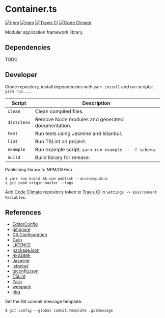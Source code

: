 # Container.ts

[![npm](https://img.shields.io/npm/v/container.ts.svg?style=flat-square)](https://www.npmjs.com/package/container.ts)
[![npm](https://img.shields.io/npm/l/container.ts.svg?style=flat-square)](https://github.com/mojzunet/container.ts/blob/master/LICENCE)
[![Travis CI](https://img.shields.io/travis/mojzunet/container.ts.svg?style=flat-square)](https://travis-ci.org/mojzunet/container.ts)
[![Code Climate](https://img.shields.io/codeclimate/coverage/github/mojzunet/container.ts.svg?style=flat-square)](https://codeclimate.com/github/mojzunet/container.ts)

Modular application framework library.

## Dependencies

TODO

## Developer

Clone repository, install dependencies with `yarn install` and run scripts: `yarn run ...`

| Script      | Description                                           |
| ----------- | ----------------------------------------------------- |
| `clean`     | Clean compiled files.                                 |
| `distclean` | Remove Node modules and generated documentation.      |
| `test`      | Run tests using Jasmine and Istanbul.                 |
| `lint`      | Run TSLint on project.                                |
| `example`   | Run example script, `yarn run example -- -f schema`.  |
| `build`     | Build library for release.                            |

Publishing library to NPM/GitHub.

```Shell
$ yarn run build && npm publish --access=public
$ git push origin master --tags
```

Add [Code Climate](https://codeclimate.com/) repository token to [Travis CI](https://travis-ci.org/) in `Settings -> Environment Variables`.

## References

-   [EditorConfig](http://editorconfig.org)
-   [gitignore](https://git-scm.com/docs/gitignore)
-   [Git Configuration](https://git-scm.com/book/en/v2/Customizing-Git-Git-Configuration)
-   [Gulp](http://gulpjs.com/)
-   [LICENCE](https://help.github.com/articles/licensing-a-repository/)
-   [package.json](https://docs.npmjs.com/files/package.json)
-   [README](https://help.github.com/articles/about-readmes/)
-   [Jasmine](https://jasmine.github.io/)
-   [Istanbul](http://gotwarlost.github.io/istanbul/)
-   [tsconfig.json](https://www.typescriptlang.org/docs/handbook/tsconfig-json.html)
-   [TSLint](https://palantir.github.io/tslint/)
-   [Yarn](https://yarnpkg.com/en/docs/cli/)
-   [webpack](https://webpack.js.org/configuration/)
-   [pkg](https://github.com/zeit/pkg)

Set the Git commit message template.

```Shell
$ git config --global commit.template .gitmessage
```
